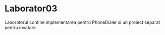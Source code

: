 # Laborator03

Laboratorul contine implementarea pentru PhoneDialer si un proiect separat pentru invatare
